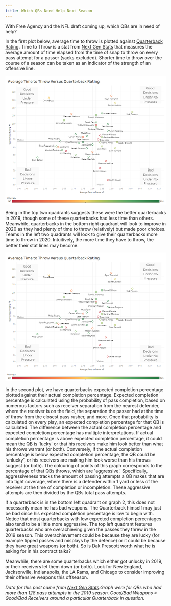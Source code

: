 ```yaml
---
title: Which QBs Need Help Next Season
---
```


With Free Agency and the NFL draft coming up, which QBs are in need of help?

In the first plot below, average time to throw is plotted against [Quarterback Rating](https://en.wikipedia.org/wiki/Passer_rating). Time to Throw is a stat from [Next Gen Stats](https://nextgenstats.nfl.com/) that measures the average amount of time elapsed from the time of snap to throw on every pass attempt for a passer (sacks excluded). Shorter time to throw over the course of a season can be taken as an indicator of the strength of an offensive line.

![TTvsQBR](/img/QBHelp/TTvsQBR.PNG "TTvsQBR")

Being in the top two quadrants suggests these were the better quarterbacks in 2019, though some of these quarterbacks had less time than others. Meanwhile, quarterbacks in the bottom right quadrant will look to improve in 2020 as they had plenty of time to throw (relatively) but made poor choices. Teams in the left two quadrants will look to give their quarterbacks more time to throw in 2020. Intuitively, the more time they have to throw, the better their stat lines may become.

![XCOMPvsCOMP](/img/QBHelp/TTvsQBR.PNG "XCOMPvsCOMP")

In the second plot, we have quarterbacks expected completion percentage plotted against their actual completion percentage. Expected completion percentage is calculated using the probability of pass completion, based on numerous factors such as receiver separation from the nearest defender, where the receiver is on the field, the separation the passer had at the time of throw from the closest pass rusher, and more. Once that probability is calculated on every play, an expected completion percentage for that QB is calculated. The difference between the actual completion percentage and expected completion percentage has multiple interpretations. If actual completion percentage is above expected completion percentage, it could mean the QB is 'lucky' or that his receivers make him look better than what his throws warrant (or both). Conversely, if the actual completion percentage is below expected completion percentage, the QB could be 'unlucky', or his receivers are making him look worse than his throws suggest (or both). The colouring of points of this graph corresponds to the percentage of that QBs throws, which are 'aggressive.' Specifically, aggressiveness tracks the amount of passing attempts a QB makes that are into tight coverage, where there is a defender within 1 yard or less of the receiver at the time of completion or incompletion. These aggressive attempts are then divided by the QBs total pass attempts.

If a quarterback is in the bottom left quadrant on graph 2, this does not necessarily mean he has bad weapons. The Quarterback himself may just be bad since his expected completion percentage is low to begin with. Notice that most quarterbacks with low expected completion percentages also tend to be a little more aggressive. The top left quadrant features quarterbacks who are overachieving given the passes they threw in the 2019 season. This overachievement could be because they are lucky (for example tipped passes and misplays by the defence) or it could be because they have great weapons (or both). So is Dak Prescott worth what he is asking for in his contract talks?

Meanwhile, there are some quarterbacks which either got unlucky in 2019, or their receivers let them down (or both). Look for New England, Jacksonville, Indianapolis, the LA Rams, and Chicago to consider improving their offensive weapons this offseason.

_Data for this post came from [Next Gen Stats](https://nextgenstats.nfl.com/stats/passing).Graph were for QBs who had more than 128 pass attempts in the 2019 season. Good/Bad Weapons = Good/Bad Receivers around a particular Quarterback in question._
